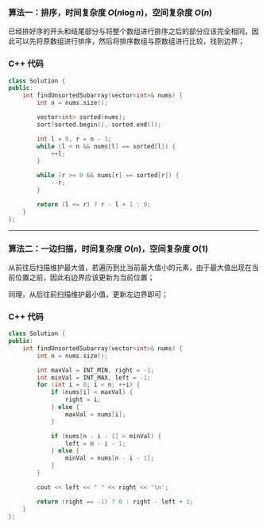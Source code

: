### 算法一：排序，时间复杂度 $O(n \log n)$，空间复杂度 $O(n)$

已经排好序的开头和结尾部分与将整个数组进行排序之后的部分应该完全相同，因此可以先将原数组进行排序，然后将排序数组与原数组进行比较，找到边界；

### C++ 代码
```c++
class Solution {
public:
    int findUnsortedSubarray(vector<int>& nums) {
        int n = nums.size();

        vector<int> sorted(nums);
        sort(sorted.begin(), sorted.end());

        int l = 0, r = n - 1;
        while (l < n && nums[l] == sorted[l]) {
            ++l;
        }

        while (r >= 0 && nums[r] == sorted[r]) {
            --r;
        }

        return (l <= r) ? r - l + 1 : 0;
    }
};
```

---

### 算法二：一边扫描，时间复杂度 $O(n)$，空间复杂度 $O(1)$

从前往后扫描维护最大值，若遍历到比当前最大值小的元素，由于最大值出现在当前位置之前，因此右边界应该更新为当前位置；

同理，从后往前扫描维护最小值，更新左边界即可；

### C++ 代码
```c++
class Solution {
public:
    int findUnsortedSubarray(vector<int>& nums) {
        int n = nums.size();

        int maxVal = INT_MIN, right = -1;
        int minVal = INT_MAX, left = -1;
        for (int i = 0; i < n; ++i) {
            if (nums[i] < maxVal) {
                right = i;
            } else {
                maxVal = nums[i];
            }

            if (nums[n - i - 1] > minVal) {
                left = n - i - 1;
            } else {
                minVal = nums[n - i - 1];
            }
        }

        cout << left << " " << right << '\n';

        return (right == -1) ? 0 : right - left + 1;
    }
};
```
